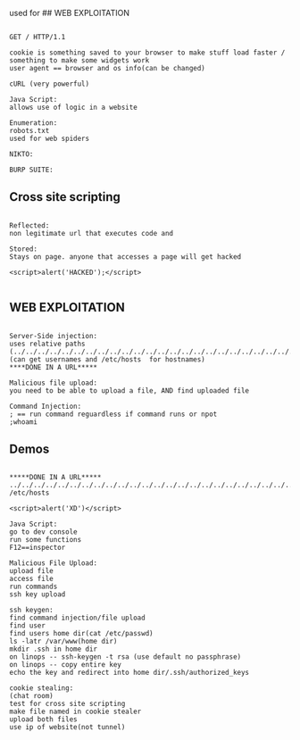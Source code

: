 used for ## WEB EXPLOITATION
```

GET / HTTP/1.1

cookie is something saved to your browser to make stuff load faster / something to make some widgets work
user agent == browser and os info(can be changed)

cURL (very powerful)

Java Script:
allows use of logic in a website

Enumeration:
robots.txt
used for web spiders

NIKTO:

BURP SUITE:

```

## Cross site scripting
```

Reflected:
non legitimate url that executes code and

Stored:
Stays on page. anyone that accesses a page will get hacked

<script>alert('HACKED');</script>


```

## WEB EXPLOITATION
```

Server-Side injection:
uses relative paths (../../../../../../../../../../../../../../../../../../../../../../../../etc/passwd)(can get usernames and /etc/hosts  for hostnames)
****DONE IN A URL*****

Malicious file upload:
you need to be able to upload a file, AND find uploaded file

Command Injection:
; == run command reguardless if command runs or npot
;whoami

```

## Demos
```

*****DONE IN A URL*****
../../../../../../../../../../../../../../../../../../../../../../../../../../../etc/passwd
/etc/hosts

<script>alert('XD')</script>

Java Script:
go to dev console
run some functions
F12==inspector

Malicious File Upload:
upload file
access file
run commands
ssh key upload

ssh keygen:
find command injection/file upload
find user
find users home dir(cat /etc/passwd)
ls -latr /var/www(home dir)
mkdir .ssh in home dir
on linops -- ssh-keygen -t rsa (use default no passphrase)
on linops -- copy entire key
echo the key and redirect into home dir/.ssh/authorized_keys

cookie stealing:
(chat room)
test for cross site scripting
make file named in cookie stealer
upload both files
use ip of website(not tunnel)


```

## 
```



```

## 
```



```

## 
```



```

## 
```



```

## 
```



```

## 
```



```

## 
```



```

## 
```



```

## 
```



```

## 
```



```

## 
```



```

## 
```



```

## 
```



```

## 
```



```

## 
```



```

## 
```



```

## 
```



```

## 
```



```

